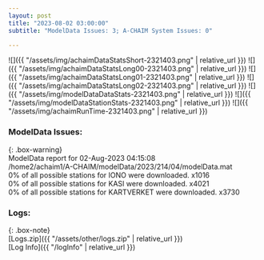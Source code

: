 ```yaml
---
layout: post
title: "2023-08-02 03:00:00"
subtitle: "ModelData Issues: 3; A-CHAIM System Issues: 0"

---
```


![]({{ "/assets/img/achaimDataStatsShort-2321403.png" | relative_url }})
![]({{ "/assets/img/achaimDataStatsLong00-2321403.png" | relative_url }})
![]({{ "/assets/img/achaimDataStatsLong01-2321403.png" | relative_url }})
![]({{ "/assets/img/achaimDataStatsLong02-2321403.png" | relative_url }})
![]({{ "/assets/img/modelDataDataStats-2321403.png" | relative_url }})
![]({{ "/assets/img/modelDataStationStats-2321403.png" | relative_url }})
![]({{ "/assets/img/achaimRunTime-2321403.png" | relative_url }})


### ModelData Issues:  
  
{: .box-warning}  
 ModelData report for 02-Aug-2023 04:15:08   
 /home2/achaim1/A-CHAIM/modelData/2023/214/04/modelData.mat   
 0% of all possible stations for IONO were downloaded. x1016   
 0% of all possible stations for KASI were downloaded. x4021   
 0% of all possible stations for KARTVERKET were downloaded. x3730   
  


### Logs:  
  
{: .box-note}  
[Logs.zip]({{ "/assets/other/logs.zip" | relative_url }})  
[Log Info]({{ "/logInfo" | relative_url }})  
